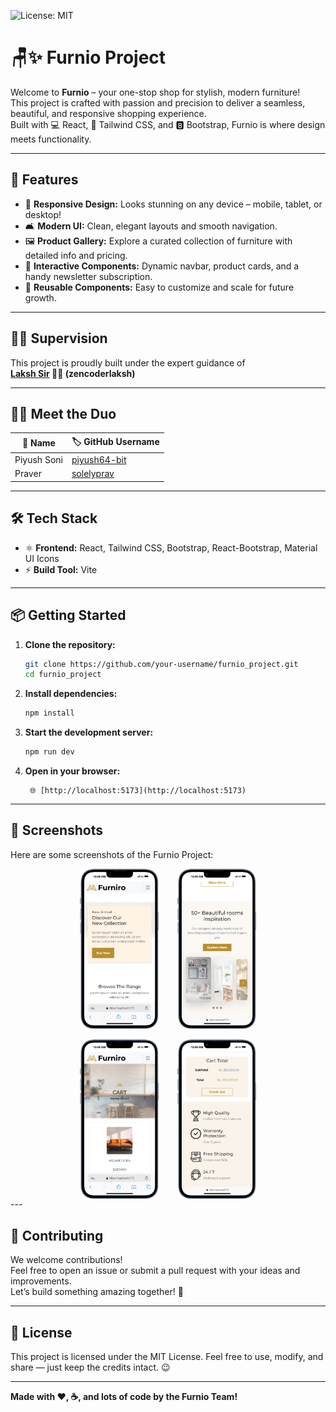 ![License: MIT](https://img.shields.io/badge/License-MIT-yellow.svg)


# 🪑✨ Furnio Project

Welcome to **Furnio** – your one-stop shop for stylish, modern furniture!  
This project is crafted with passion and precision to deliver a seamless, beautiful, and responsive shopping experience.  
Built with 💻 React, 🎨 Tailwind CSS, and 🅱️ Bootstrap, Furnio is where design meets functionality.

---

## 🚀 Features

- 📱 **Responsive Design:** Looks stunning on any device – mobile, tablet, or desktop!
- 🛋️ **Modern UI:** Clean, elegant layouts and smooth navigation.
- 🖼️ **Product Gallery:** Explore a curated collection of furniture with detailed info and pricing.
- 🛒 **Interactive Components:** Dynamic navbar, product cards, and a handy newsletter subscription.
- 🧩 **Reusable Components:** Easy to customize and scale for future growth.

---

## 👨‍🏫 Supervision

This project is proudly built under the expert guidance of  
**[Laksh Sir](https://github.com/zencoderlaksh) 👨‍💻 (zencoderlaksh)**

---

## 👨‍💻 Meet the Duo

| 👤 Name           | 🏷️ GitHub Username                |
|-------------------|------------------------------------|
| Piyush Soni       | [piyush64-bit](https://github.com/piyush64-bit)         |
| Praver            | [solelyprav](https://github.com/solelyprav)             |

---

## 🛠️ Tech Stack

- ⚛️ **Frontend:** React, Tailwind CSS, Bootstrap, React-Bootstrap, Material UI Icons
- ⚡ **Build Tool:** Vite

---

## 📦 Getting Started

1. **Clone the repository:**
   ```bash
   git clone https://github.com/your-username/furnio_project.git
   cd furnio_project
   ```

2. **Install dependencies:**
   ```bash
   npm install
   ```

3. **Start the development server:**
   ```bash
   npm run dev
   ```

4. **Open in your browser:**
   ```
    🌐 [http://localhost:5173](http://localhost:5173)
   ```

---

## 📸 Screenshots

Here are some screenshots of the Furnio Project:

<div align="center" style="display: flex; justify-content: center; gap: 30px; flex-wrap: wrap;">
  <img src="screenshot/ss1.png" alt="Homepage" width="25%" />
  <img src="screenshot/ss2.png" alt="Gallery" width="25%" />
</div>

<br/>

<div align="center" style="display: flex; justify-content: center; gap: 30px; flex-wrap: wrap;">
  <img src="screenshot/ss3.png" alt="Product Details" width="25%" />
  <img src="screenshot/ss4.png" alt="Cart Page" width="25%" />
</div>
---

## 🤝 Contributing

We welcome contributions!  
Feel free to open an issue or submit a pull request with your ideas and improvements.  
Let’s build something amazing together! 🚀

---

## 📄 License

This project is licensed under the MIT License.
Feel free to use, modify, and share — just keep the credits intact. 😉

---

**Made with ❤️, ☕, and lots of code by the Furnio Team!**
